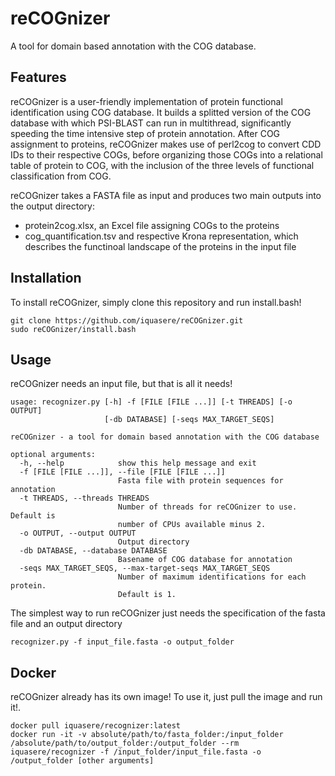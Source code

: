 # reCOGnizer

A tool for domain based annotation with the COG database.

## Features

reCOGnizer is a user-friendly implementation of protein functional identification using COG database. It builds a splitted version of the COG database with which PSI-BLAST can run in multithread, significantly speeding the time intensive step of protein annotation. After COG assignment to proteins, reCOGnizer makes use of perl2cog to convert CDD IDs to their respective COGs, before organizing those COGs into a relational table of protein to COG, with the inclusion of the three levels of functional classification from COG.

reCOGnizer takes a FASTA file as input and produces two main outputs into the output directory:
* protein2cog.xlsx, an Excel file assigning COGs to the proteins
* cog_quantification.tsv and respective Krona representation, which describes the functinoal landscape of the proteins in the input file

## Installation

To install reCOGnizer, simply clone this repository and run install.bash!
```
git clone https://github.com/iquasere/reCOGnizer.git
sudo reCOGnizer/install.bash
```

## Usage

reCOGnizer needs an input file, but that is all it needs!
```
usage: recognizer.py [-h] -f [FILE [FILE ...]] [-t THREADS] [-o OUTPUT]
                     [-db DATABASE] [-seqs MAX_TARGET_SEQS]

reCOGnizer - a tool for domain based annotation with the COG database

optional arguments:
  -h, --help            show this help message and exit
  -f [FILE [FILE ...]], --file [FILE [FILE ...]]
                        Fasta file with protein sequences for annotation
  -t THREADS, --threads THREADS
                        Number of threads for reCOGnizer to use. Default is
                        number of CPUs available minus 2.
  -o OUTPUT, --output OUTPUT
                        Output directory
  -db DATABASE, --database DATABASE
                        Basename of COG database for annotation
  -seqs MAX_TARGET_SEQS, --max-target-seqs MAX_TARGET_SEQS
                        Number of maximum identifications for each protein.
                        Default is 1.
```
The simplest way to run reCOGnizer just needs the specification of the fasta file and an output directory
```
recognizer.py -f input_file.fasta -o output_folder
```

## Docker

reCOGnizer already has its own image! To use it, just pull the image and run it!.
```
docker pull iquasere/recognizer:latest
docker run -it -v absolute/path/to/fasta_folder:/input_folder /absolute/path/to/output_folder:/output_folder --rm iquasere/recognizer -f /input_folder/input_file.fasta -o /output_folder [other arguments]
```